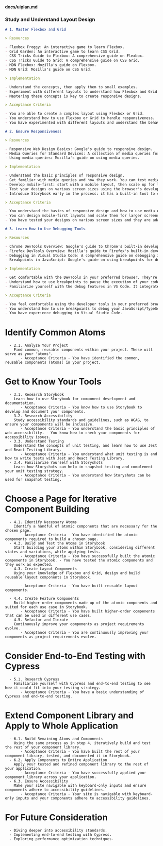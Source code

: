 #### docs/uiplan.md

### Study and Understand Layout Design

```md
# 1. Master Flexbox and Grid

> Resources

- Flexbox Froggy: An interactive game to learn Flexbox.
- Grid Garden: An interactive game to learn CSS Grid.
- CSS Tricks Guide to Flexbox: A comprehensive guide on Flexbox.
- CSS Tricks Guide to Grid: A comprehensive guide on CSS Grid.
- MDN Flexbox: Mozilla's guide on Flexbox.
- MDN Grid: Mozilla's guide on CSS Grid.

> Implementation

- Understand the concepts, then apply them to small examples.
- Experiment with different layouts to understand how Flexbox and Grid behave in different scenarios.
- Mastering these concepts is key to create responsive designs.

> Acceptance Criteria

- You are able to create a complex layout using Flexbox or Grid.
- You understand how to use Flexbox or Grid to handle responsiveness.
- You have experimented with different layouts and understand the behavior of Flexbox and Grid in different scenarios.

# 2. Ensure Responsiveness

> Resources

- Responsive Web Design Basics: Google's guide to responsive design.
- Media Queries for Standard Devices: A collection of media queries for standard devices.
- Using media queries: Mozilla's guide on using media queries.

> Implementation

- Understand the basic principles of responsive design.
- Get familiar with media queries and how they work. You can test media queries in the browser's developer tools.
- Develop mobile-first: start with a mobile layout, then scale up for larger screens. This approach ensures that your site performs well on smaller, resource-constrained devices.
- Test your designs on various screen sizes using the browser's developer tools or using a tool like Sizzy.
- Introduce Storybook early in the process: it has a built-in tool to simulate different viewport sizes, which makes it easier to develop and test components for various screen sizes.

> Acceptance Criteria

- You understand the basics of responsive design and how to use media queries.
- You can design mobile-first layouts and scale them for larger screens.
- You have tested your designs on various screen sizes and they are adaptable.

# 3. Learn How to Use Debugging Tools

> Resources

- Chrome DevTools Overview: Google's guide to Chrome's built-in developer tools.
- Firefox DevTools Overview: Mozilla's guide to Firefox's built-in developer tools.
- Debugging in Visual Studio Code: A comprehensive guide on debugging in VS Code.
- Breakpoints in JavaScript: Google's guide on using breakpoints for debugging JavaScript.

> Implementation

- Get comfortable with the DevTools in your preferred browser. They're a powerful aid in web development.
- Understand how to use breakpoints to pause the execution of your code. This will allow you to inspect the current state of your app at that point in time.
- Familiarize yourself with the debug features in VS Code. It integrates nicely with Chrome/Firefox and allows you to debug your JavaScript/TypeScript code directly in the editor.

> Acceptance Criteria

- You feel comfortable using the developer tools in your preferred browser.
- You understand how to use breakpoints to debug your JavaScript/TypeScript code.
- You have experience debugging in Visual Studio Code.
```

# Identify Common Atoms

      - 2.1. Analyze Your Project
        Find common, reusable components within your project. These will serve as your "atoms".
           - Acceptance Criteria - You have identified the common, reusable components (atoms) in your project.

# Get to Know Your Tools

      - 3.1. Research Storybook
        Learn how to use Storybook for component development and documentation.
           - Acceptance Criteria - You know how to use Storybook to develop and document your components.
      - 3.2. Research Accessibility
        Study accessibility standards and guidelines, such as WCAG, to ensure your components will be inclusive.
           - Acceptance Criteria - You understand the basic principles of web accessibility. - You know how to check your components for accessibility issues.
      - 3.3. Understand Testing
        Understand the concepts of unit testing, and learn how to use Jest and React Testing Library.
           - Acceptance Criteria - You understand what unit testing is and how to write tests with Jest and React Testing Library.
      - 3.4. Familiarize Yourself with Storyshots
        Learn how Storyshots can help in snapshot testing and complement your unit testing strategy.
           - Acceptance Criteria - You understand how Storyshots can be used for snapshot testing.

# Choose a Page for Iterative Component Building

      - 4.1. Identify Necessary Atoms
        Identify a handful of atomic components that are necessary for the chosen page.
           - Acceptance Criteria - You have identified the atomic components required to build a chosen page.
      - 4.2. Build and Test the Atoms in Storybook
        Start building your atoms within Storybook, considering different states and variations, while applying tests.
           - Acceptance Criteria - You have successfully built the atomic components in Storybook. - You have tested the atomic components and they work as expected.
      - 4.3. Create Layout Components
        Using your knowledge of Flexbox and Grid, design and build reusable layout components in Storybook.

           - Acceptance Criteria - You have built reusable layout components.

      - 4.4. Create Feature Components
        Build higher-order components made up of the atomic components and suited for each use case in Storybook.
           - Acceptance Criteria - You have built higher-order components that can be used in different use cases.
      - 4.5. Refactor and Iterate
        Continuously improve your components as project requirements evolve.
           - Acceptance Criteria - You are continuously improving your components as project requirements evolve.

# Consider End-to-End Testing with Cypress

      - 5.1. Research Cypress
        Familiarize yourself with Cypress and end-to-end testing to see how it could fit into your testing strategy.
           - Acceptance Criteria - You have a basic understanding of Cypress and end-to-end testing.

# Extend Component Library and Apply to Whole Application

      - 6.1. Build Remaining Atoms and Components
        Using the same process as in step 4, iteratively build and test the rest of your component library.
           - Acceptance Criteria - You have built the rest of your component library, tested, and documented it in Storybook.
      - 6.2. Apply Components to Entire Application
        Apply your tested and refined component library to the rest of your application.
           - Acceptance Criteria - You have successfully applied your component library across your application.
      - 6.3. Ensure Accessibility
        Make your site navigable with keyboard-only inputs and ensure components adhere to accessibility guidelines.
           - Acceptance Criteria - Your site is navigable with keyboard-only inputs and your components adhere to accessibility guidelines.

# For Future Consideration

      - Diving deeper into accessibility standards.
      - Implementing end-to-end testing with Cypress.
      - Exploring performance optimization techniques.
